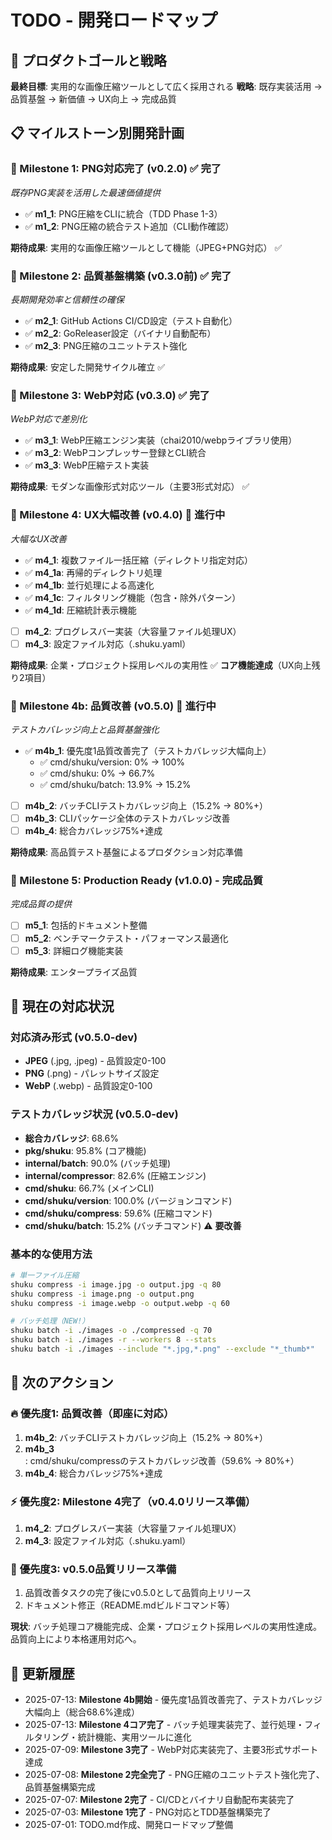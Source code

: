 # TODO - 開発ロードマップ

## 🎯 プロダクトゴールと戦略

**最終目標**: 実用的な画像圧縮ツールとして広く採用される
**戦略**: 既存実装活用 → 品質基盤 → 新価値 → UX向上 → 完成品質

## 📋 マイルストーン別開発計画

### 🎯 Milestone 1: PNG対応完了 (v0.2.0) ✅ **完了**
*既存PNG実装を活用した最速価値提供*

- ✅ **m1_1**: PNG圧縮をCLIに統合（TDD Phase 1-3）
- ✅ **m1_2**: PNG圧縮の統合テスト追加（CLI動作確認）

**期待成果**: 実用的な画像圧縮ツールとして機能（JPEG+PNG対応） ✅

### 🎯 Milestone 2: 品質基盤構築 (v0.3.0前) ✅ **完了**
*長期開発効率と信頼性の確保*

- ✅ **m2_1**: GitHub Actions CI/CD設定（テスト自動化）
- ✅ **m2_2**: GoReleaser設定（バイナリ自動配布）
- ✅ **m2_3**: PNG圧縮のユニットテスト強化

**期待成果**: 安定した開発サイクル確立 ✅

### 🎯 Milestone 3: WebP対応 (v0.3.0) ✅ **完了**
*WebP対応で差別化*

- ✅ **m3_1**: WebP圧縮エンジン実装（chai2010/webpライブラリ使用）
- ✅ **m3_2**: WebPコンプレッサー登録とCLI統合
- ✅ **m3_3**: WebP圧縮テスト実装

**期待成果**: モダンな画像形式対応ツール（主要3形式対応） ✅

### 🎯 Milestone 4: UX大幅改善 (v0.4.0) 🚧 **進行中**
*大幅なUX改善*

- ✅ **m4_1**: 複数ファイル一括圧縮（ディレクトリ指定対応）
- ✅ **m4_1a**: 再帰的ディレクトリ処理
- ✅ **m4_1b**: 並行処理による高速化
- ✅ **m4_1c**: フィルタリング機能（包含・除外パターン）
- ✅ **m4_1d**: 圧縮統計表示機能
- [ ] **m4_2**: プログレスバー実装（大容量ファイル処理UX）
- [ ] **m4_3**: 設定ファイル対応（.shuku.yaml）

**期待成果**: 企業・プロジェクト採用レベルの実用性 ✅ **コア機能達成**（UX向上残り2項目）

### 🎯 Milestone 4b: 品質改善 (v0.5.0) 🚧 **進行中**
*テストカバレッジ向上と品質基盤強化*

- ✅ **m4b_1**: 優先度1品質改善完了（テストカバレッジ大幅向上）
  - ✅ cmd/shuku/version: 0% → 100%
  - ✅ cmd/shuku: 0% → 66.7%
  - ✅ cmd/shuku/batch: 13.9% → 15.2%
- [ ] **m4b_2**: バッチCLIテストカバレッジ向上（15.2% → 80%+）
- [ ] **m4b_3**: CLIパッケージ全体のテストカバレッジ改善
- [ ] **m4b_4**: 総合カバレッジ75%+達成

**期待成果**: 高品質テスト基盤によるプロダクション対応準備

### 🎯 Milestone 5: Production Ready (v1.0.0) - 完成品質
*完成品質の提供*

- [ ] **m5_1**: 包括的ドキュメント整備
- [ ] **m5_2**: ベンチマークテスト・パフォーマンス最適化
- [ ] **m5_3**: 詳細ログ機能実装

**期待成果**: エンタープライズ品質

## 🎯 現在の対応状況

### 対応済み形式 (v0.5.0-dev)
- **JPEG** (.jpg, .jpeg) - 品質設定0-100
- **PNG** (.png) - パレットサイズ設定
- **WebP** (.webp) - 品質設定0-100

### テストカバレッジ状況 (v0.5.0-dev)
- **総合カバレッジ**: 68.6%
- **pkg/shuku**: 95.8% (コア機能)
- **internal/batch**: 90.0% (バッチ処理)
- **internal/compressor**: 82.6% (圧縮エンジン)
- **cmd/shuku**: 66.7% (メインCLI)
- **cmd/shuku/version**: 100.0% (バージョンコマンド)
- **cmd/shuku/compress**: 59.6% (圧縮コマンド)
- **cmd/shuku/batch**: 15.2% (バッチコマンド) ⚠️ **要改善**

### 基本的な使用方法
```bash
# 単一ファイル圧縮
shuku compress -i image.jpg -o output.jpg -q 80
shuku compress -i image.png -o output.png
shuku compress -i image.webp -o output.webp -q 60

# バッチ処理（NEW!）
shuku batch -i ./images -o ./compressed -q 70
shuku batch -i ./images -r --workers 8 --stats
shuku batch -i ./images --include "*.jpg,*.png" --exclude "*_thumb*"
```

## 🚀 次のアクション

### 🔥 **優先度1: 品質改善（即座に対応）**
1. **m4b_2**: バッチCLIテストカバレッジ向上（15.2% → 80%+）
2. **m4b_3**: cmd/shuku/compressのテストカバレッジ改善（59.6% → 80%+）
3. **m4b_4**: 総合カバレッジ75%+達成

### ⚡ **優先度2: Milestone 4完了（v0.4.0リリース準備）**
1. **m4_2**: プログレスバー実装（大容量ファイル処理UX）
2. **m4_3**: 設定ファイル対応（.shuku.yaml）

### 🚀 **優先度3: v0.5.0品質リリース準備**
1. 品質改善タスクの完了後にv0.5.0として品質向上リリース
2. ドキュメント修正（README.mdビルドコマンド等）

**現状**: バッチ処理コア機能完成、企業・プロジェクト採用レベルの実用性達成。品質向上により本格運用対応へ。

## 📅 更新履歴

- 2025-07-13: **Milestone 4b開始** - 優先度1品質改善完了、テストカバレッジ大幅向上（総合68.6%達成）
- 2025-07-13: **Milestone 4コア完了** - バッチ処理実装完了、並行処理・フィルタリング・統計機能、実用ツールに進化
- 2025-07-09: **Milestone 3完了** - WebP対応実装完了、主要3形式サポート達成
- 2025-07-08: **Milestone 2完全完了** - PNG圧縮のユニットテスト強化完了、品質基盤構築完成
- 2025-07-07: **Milestone 2完了** - CI/CDとバイナリ自動配布実装完了
- 2025-07-03: **Milestone 1完了** - PNG対応とTDD基盤構築完了
- 2025-07-01: TODO.md作成、開発ロードマップ整備
